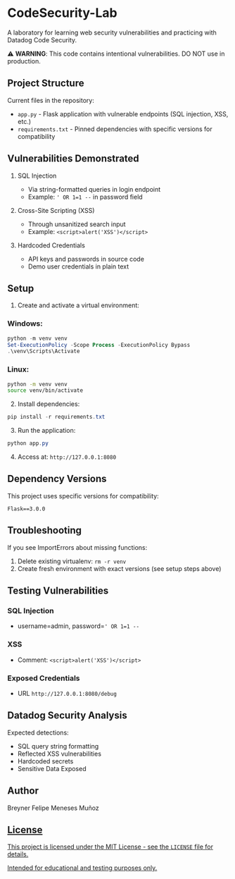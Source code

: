 # CodeSecurity-Lab

A laboratory for learning web security vulnerabilities and practicing with Datadog Code Security.

⚠️ **WARNING**: This code contains intentional vulnerabilities. DO NOT use in production.

## Project Structure

Current files in the repository:
- `app.py` - Flask application with vulnerable endpoints (SQL injection, XSS, etc.)
- `requirements.txt` - Pinned dependencies with specific versions for compatibility

## Vulnerabilities Demonstrated

1. SQL Injection
   - Via string-formatted queries in login endpoint
   - Example: `' OR 1=1 --` in password field

2. Cross-Site Scripting (XSS)
   - Through unsanitized search input
   - Example: `<script>alert('XSS')</script>`

3. Hardcoded Credentials
   - API keys and passwords in source code
   - Demo user credentials in plain text

## Setup

1. Create and activate a virtual environment:

### **Windows:**
```powershell
python -m venv venv
Set-ExecutionPolicy -Scope Process -ExecutionPolicy Bypass
.\venv\Scripts\Activate
```

### **Linux:**
```bash
python -m venv venv
source venv/bin/activate
```

2. Install dependencies:
```powershell
pip install -r requirements.txt
```

3. Run the application:
```powershell
python app.py
```

4. Access at: `http://127.0.0.1:8080`

## Dependency Versions

This project uses specific versions for compatibility:
```
Flask==3.0.0
```

## Troubleshooting

If you see ImportErrors about missing functions:
1. Delete existing virtualenv: `rm -r venv`
2. Create fresh environment with exact versions (see setup steps above)

## Testing Vulnerabilities

### SQL Injection
- username=admin, password=`' OR 1=1 --`

### XSS
- Comment: `<script>alert('XSS')</script>`

### Exposed Credentials
- URL `http://127.0.0.1:8080/debug`
## Datadog Security Analysis

Expected detections:
- SQL query string formatting
- Reflected XSS vulnerabilities
- Hardcoded secrets
- Sensitive Data Exposed 

## Author
Breyner Felipe Meneses Muñoz
<a href="https://github.com/BreyMene/">

## License
This project is licensed under the MIT License - see the `LICENSE` file for details.

Intended for educational and testing purposes only.